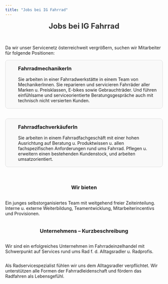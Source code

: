 ```yaml
---
title: "Jobs bei IG Fahrrad"
---
```


<link rel="stylesheet" href="https://cdnjs.cloudflare.com/ajax/libs/font-awesome/5.15.4/css/all.min.css">

<style>
  .job-section {
    display: flex;
    flex-direction: column;
    align-items: center;
    max-width: 800px;
    margin: 0 auto;
  }
  .job-position {
    display: flex;
    align-items: center;
    margin-bottom: 2rem;
    padding: 1rem;
    border: 1px solid #ddd;
    border-radius: 8px;
    background-color: #f9f9f9;
  }
  .job-position i {
    margin-right: 1.5rem;
    font-size: 2rem;
  }
  .job-position h3 {
    margin-top: 0;
  }
  .job-position p {
    margin-bottom: 0;
  }
  .section-title {
    text-align: center;
    font-size: 1.5rem;
    margin-bottom: 2rem;
    font-weight: bold;
    color: #333;
  }
</style>

<div class="job-section">
  <div class="section-title">Jobs bei IG Fahrrad</div>
  <p>Da wir unser Servicenetz österreichweit vergrößern, suchen wir Mitarbeiter für folgende Positionen:</p>
  
  <div class="job-position">
    <i class="fas fa-wrench"></i>
    <div>
      <h3>FahrradmechanikerIn</h3>
      <p>Sie arbeiten in einer Fahrradwerkstätte in einem Team von MechanikerInnen. Sie reparieren und servicieren Fahrräder aller Marken u. Preisklassen, E-bikes sowie Gebrauchträder. Und führen einfühlsame und serviceorientierte Beratungsgespräche auch mit technisch nicht versierten Kunden.</p>
    </div>
  </div>

  <div class="job-position">
    <i class="fas fa-bicycle"></i>
    <div>
      <h3>FahrradfachverkäuferIn</h3>
      <p>Sie arbeiten in einem Fahrradfachgeschäft mit einer hohen Ausrichtung auf Beratung u. Produktwissen u. allen fachspezifischen Anforderungen rund ums Fahrrad. Pflegen u. erweitern einen bestehenden Kundenstock, und arbeiten umsatzorientiert.</p>
    </div>
  </div>

  <h3>Wir bieten</h3>
  <p>Ein junges selbstorganisiertes Team mit weitgehend freier Zeiteinteilung. Interne u. externe Weiterbildung, Teamentwicklung, Mitarbeiterincentivs und Provisionen.</p>

  <h3>Unternehmens – Kurzbeschreibung</h3>
  <p>Wir sind ein erfolgreiches Unternehmen im Fahrradeinzelhandel mit Schwerpunkt auf Services rund ums Rad f. d. Alltagsradler u. Radprofis.</p>
  <p>Als Radservicespezialist fühlen wir uns dem Alltagsradler verpflichtet. Wir unterstützen alle Formen der Fahrradleidenschaft und fördern das Radfahren als Lebensgefühl.</p>
</div>

